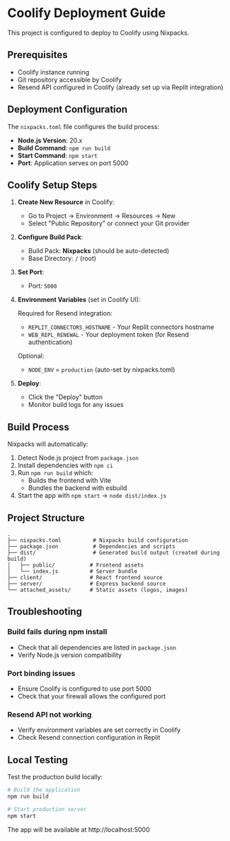 # Coolify Deployment Guide

This project is configured to deploy to Coolify using Nixpacks.

## Prerequisites

- Coolify instance running
- Git repository accessible by Coolify
- Resend API configured in Coolify (already set up via Replit integration)

## Deployment Configuration

The `nixpacks.toml` file configures the build process:

- **Node.js Version**: 20.x
- **Build Command**: `npm run build`
- **Start Command**: `npm start`
- **Port**: Application serves on port 5000

## Coolify Setup Steps

1. **Create New Resource** in Coolify:
   - Go to Project → Environment → Resources → New
   - Select "Public Repository" or connect your Git provider

2. **Configure Build Pack**:
   - Build Pack: **Nixpacks** (should be auto-detected)
   - Base Directory: `/` (root)

3. **Set Port**:
   - Port: `5000`

4. **Environment Variables** (set in Coolify UI):
   
   Required for Resend integration:
   - `REPLIT_CONNECTORS_HOSTNAME` - Your Replit connectors hostname
   - `WEB_REPL_RENEWAL` - Your deployment token (for Resend authentication)
   
   Optional:
   - `NODE_ENV` = `production` (auto-set by nixpacks.toml)

5. **Deploy**:
   - Click the "Deploy" button
   - Monitor build logs for any issues

## Build Process

Nixpacks will automatically:
1. Detect Node.js project from `package.json`
2. Install dependencies with `npm ci`
3. Run `npm run build` which:
   - Builds the frontend with Vite
   - Bundles the backend with esbuild
4. Start the app with `npm start` → `node dist/index.js`

## Project Structure

```
.
├── nixpacks.toml          # Nixpacks build configuration
├── package.json           # Dependencies and scripts
├── dist/                  # Generated build output (created during build)
│   ├── public/           # Frontend assets
│   └── index.js          # Server bundle
├── client/               # React frontend source
├── server/               # Express backend source
└── attached_assets/      # Static assets (logos, images)
```

## Troubleshooting

### Build fails during npm install
- Check that all dependencies are listed in `package.json`
- Verify Node.js version compatibility

### Port binding issues
- Ensure Coolify is configured to use port 5000
- Check that your firewall allows the configured port

### Resend API not working
- Verify environment variables are set correctly in Coolify
- Check Resend connection configuration in Replit

## Local Testing

Test the production build locally:

```bash
# Build the application
npm run build

# Start production server
npm start
```

The app will be available at http://localhost:5000
